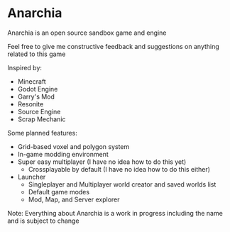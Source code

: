 # Anarchia
Anarchia is an open source sandbox game and engine

Feel free to give me constructive feedback and suggestions on anything related to this game

Inspired by: 
  - Minecraft
  - Godot Engine
  - Garry's Mod
  - Resonite
  - Source Engine
  - Scrap Mechanic

Some planned features:
  - Grid-based voxel and polygon system
  - In-game modding environment
  - Super easy multiplayer (I have no idea how to do this yet)
      - Crossplayable by default (I have no idea how to do this either)
  - Launcher
      - Singleplayer and Multiplayer world creator and saved worlds list
      - Default game modes
      - Mod, Map, and Server explorer

Note: Everything about Anarchia is a work in progress including the name and is subject to change

